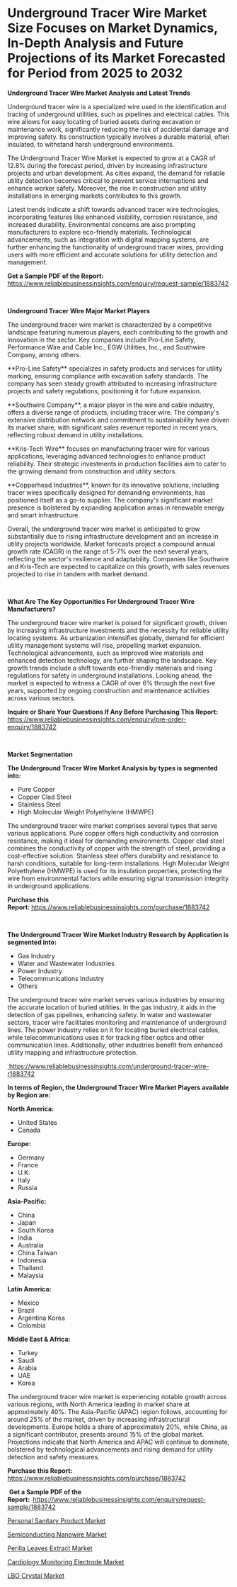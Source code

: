 <p><h1>Underground Tracer Wire Market Size Focuses on Market Dynamics, In-Depth Analysis and Future Projections of its Market Forecasted for Period from 2025 to 2032</h1></p><p><strong>Underground Tracer Wire Market Analysis and Latest Trends</strong></p>
<p><p>Underground tracer wire is a specialized wire used in the identification and tracing of underground utilities, such as pipelines and electrical cables. This wire allows for easy locating of buried assets during excavation or maintenance work, significantly reducing the risk of accidental damage and improving safety. Its construction typically involves a durable material, often insulated, to withstand harsh underground environments.</p><p>The Underground Tracer Wire Market is expected to grow at a CAGR of 12.8% during the forecast period, driven by increasing infrastructure projects and urban development. As cities expand, the demand for reliable utility detection becomes critical to prevent service interruptions and enhance worker safety. Moreover, the rise in construction and utility installations in emerging markets contributes to this growth.</p><p>Latest trends indicate a shift towards advanced tracer wire technologies, incorporating features like enhanced visibility, corrosion resistance, and increased durability. Environmental concerns are also prompting manufacturers to explore eco-friendly materials. Technological advancements, such as integration with digital mapping systems, are further enhancing the functionality of underground tracer wires, providing users with more efficient and accurate solutions for utility detection and management.</p></p>
<p><strong>Get a Sample PDF of the Report:&nbsp;</strong> <a href="https://www.reliablebusinessinsights.com/enquiry/request-sample/1883742?utm_campaign=1873&utm_medium=2&utm_source=Github&utm_content=ia&utm_term=31012025&utm_id=underground-tracer-wire">https://www.reliablebusinessinsights.com/enquiry/request-sample/1883742</a></p>
<p>&nbsp;</p>
<p><strong>Underground Tracer Wire Major Market Players</strong></p>
<p><p>The underground tracer wire market is characterized by a competitive landscape featuring numerous players, each contributing to the growth and innovation in the sector. Key companies include Pro-Line Safety, Performance Wire and Cable Inc., EGW Utilities, Inc., and Southwire Company, among others.</p><p>**Pro-Line Safety** specializes in safety products and services for utility marking, ensuring compliance with excavation safety standards. The company has seen steady growth attributed to increasing infrastructure projects and safety regulations, positioning it for future expansion.</p><p>**Southwire Company**, a major player in the wire and cable industry, offers a diverse range of products, including tracer wire. The company's extensive distribution network and commitment to sustainability have driven its market share, with significant sales revenue reported in recent years, reflecting robust demand in utility installations.</p><p>**Kris-Tech Wire** focuses on manufacturing tracer wire for various applications, leveraging advanced technologies to enhance product reliability. Their strategic investments in production facilities aim to cater to the growing demand from construction and utility sectors.</p><p>**Copperhead Industries**, known for its innovative solutions, including tracer wires specifically designed for demanding environments, has positioned itself as a go-to supplier. The company's significant market presence is bolstered by expanding application areas in renewable energy and smart infrastructure.</p><p>Overall, the underground tracer wire market is anticipated to grow substantially due to rising infrastructure development and an increase in utility projects worldwide. Market forecasts project a compound annual growth rate (CAGR) in the range of 5-7% over the next several years, reflecting the sector's resilience and adaptability. Companies like Southwire and Kris-Tech are expected to capitalize on this growth, with sales revenues projected to rise in tandem with market demand.</p></p>
<p>&nbsp;</p>
<p><strong>What Are The Key Opportunities For Underground Tracer Wire Manufacturers?</strong></p>
<p><p>The underground tracer wire market is poised for significant growth, driven by increasing infrastructure investments and the necessity for reliable utility locating systems. As urbanization intensifies globally, demand for efficient utility management systems will rise, propelling market expansion. Technological advancements, such as improved wire materials and enhanced detection technology, are further shaping the landscape. Key growth trends include a shift towards eco-friendly materials and rising regulations for safety in underground installations. Looking ahead, the market is expected to witness a CAGR of over 6% through the next five years, supported by ongoing construction and maintenance activities across various sectors.</p></p>
<p><strong>Inquire or Share Your Questions If Any Before Purchasing This Report:</strong> <a href="https://www.reliablebusinessinsights.com/enquiry/pre-order-enquiry/1883742?utm_campaign=1873&utm_medium=2&utm_source=Github&utm_content=ia&utm_term=31012025&utm_id=underground-tracer-wire">https://www.reliablebusinessinsights.com/enquiry/pre-order-enquiry/1883742</a></p>
<p>&nbsp;</p>
<p><strong>Market Segmentation</strong></p>
<p><strong>The Underground Tracer Wire Market Analysis by types is segmented into:</strong></p>
<p><ul><li>Pure Copper</li><li>Copper Clad Steel</li><li>Stainless Steel</li><li>High Molecular Weight Polyethylene (HMWPE)</li></ul></p>
<p><p>The underground tracer wire market comprises several types that serve various applications. Pure copper offers high conductivity and corrosion resistance, making it ideal for demanding environments. Copper clad steel combines the conductivity of copper with the strength of steel, providing a cost-effective solution. Stainless steel offers durability and resistance to harsh conditions, suitable for long-term installations. High Molecular Weight Polyethylene (HMWPE) is used for its insulation properties, protecting the wire from environmental factors while ensuring signal transmission integrity in underground applications.</p></p>
<p><strong>Purchase this Report:&nbsp;</strong><a href="https://www.reliablebusinessinsights.com/purchase/1883742?utm_campaign=1873&utm_medium=2&utm_source=Github&utm_content=ia&utm_term=31012025&utm_id=underground-tracer-wire">https://www.reliablebusinessinsights.com/purchase/1883742</a></p>
<p>&nbsp;</p>
<p><strong>The Underground Tracer Wire Market Industry Research by Application is segmented into:</strong></p>
<p><ul><li>Gas Industry</li><li>Water and Wastewater Industries</li><li>Power Industry</li><li>Telecommunications Industry</li><li>Others</li></ul></p>
<p><p>The underground tracer wire market serves various industries by ensuring the accurate location of buried utilities. In the gas industry, it aids in the detection of gas pipelines, enhancing safety. In water and wastewater sectors, tracer wire facilitates monitoring and maintenance of underground lines. The power industry relies on it for locating buried electrical cables, while telecommunications uses it for tracking fiber optics and other communication lines. Additionally, other industries benefit from enhanced utility mapping and infrastructure protection.</p></p>
<p><a href="https://www.reliablebusinessinsights.com/underground-tracer-wire-r1883742?utm_campaign=1873&utm_medium=2&utm_source=Github&utm_content=ia&utm_term=31012025&utm_id=underground-tracer-wire">&nbsp;https://www.reliablebusinessinsights.com/underground-tracer-wire-r1883742</a></p>
<p><strong>In terms of Region, the Underground Tracer Wire Market Players available by Region are:</strong></p>
<p>
    <p> <strong> North America: </strong>
        <ul>
            <li>United States</li>
            <li>Canada</li>
        </ul>
        </p> 
    <p> <strong> Europe: </strong>
        <ul>
            <li>Germany</li>
            <li>France</li>
            <li>U.K.</li>
            <li>Italy</li>
            <li>Russia</li>
        </ul>
        </p> 
    <p> <strong> Asia-Pacific: </strong>
        <ul>
            <li>China</li>
            <li>Japan</li>
            <li>South Korea</li>
            <li>India</li>
            <li>Australia</li>
            <li>China Taiwan</li>
            <li>Indonesia</li>
            <li>Thailand</li>
            <li>Malaysia</li>
        </ul>
        </p> 
    <p> <strong> Latin America: </strong>
        <ul>
            <li>Mexico</li>
            <li>Brazil</li>
            <li>Argentina Korea</li>
            <li>Colombia</li>
        </ul>
        </p> 
    <p> <strong> Middle East & Africa: </strong>
        <ul>
            <li>Turkey</li>
            <li>Saudi</li>
            <li>Arabia</li>
            <li>UAE</li>
            <li>Korea</li>
        </ul>
    </p>
    </p>
<p><p>The underground tracer wire market is experiencing notable growth across various regions, with North America leading in market share at approximately 40%. The Asia-Pacific (APAC) region follows, accounting for around 25% of the market, driven by increasing infrastructural developments. Europe holds a share of approximately 20%, while China, as a significant contributor, presents around 15% of the global market. Projections indicate that North America and APAC will continue to dominate, bolstered by technological advancements and rising demand for utility detection and safety measures.</p></p>
<p><strong>Purchase this Report: </strong><a href="https://www.reliablebusinessinsights.com/purchase/1883742?utm_campaign=1873&utm_medium=2&utm_source=Github&utm_content=ia&utm_term=31012025&utm_id=underground-tracer-wire">https://www.reliablebusinessinsights.com/purchase/1883742</a></p>
<p>&nbsp;<strong>Get a Sample PDF of the Report:&nbsp;&nbsp;</strong><a href="https://www.reliablebusinessinsights.com/enquiry/request-sample/1883742?utm_campaign=1873&utm_medium=2&utm_source=Github&utm_content=ia&utm_term=31012025&utm_id=underground-tracer-wire">https://www.reliablebusinessinsights.com/enquiry/request-sample/1883742</a></p>
<p><strong></strong></p>
<p><p><a href="https://www.linkedin.com/pulse/personal-sanitary-product-market-outlook-share-analysis-growth-vijlc?utm_campaign=1873&utm_medium=2&utm_source=Github&utm_content=ia&utm_term=31012025&utm_id=underground-tracer-wire">Personal Sanitary Product Market</a></p><p><a href="https://www.linkedin.com/pulse/comprehensive-overview-semiconducting-nanowire-market-share-size-hxb3c?utm_campaign=1873&utm_medium=2&utm_source=Github&utm_content=ia&utm_term=31012025&utm_id=underground-tracer-wire">Semiconducting Nanowire Market</a></p><p><a href="https://github.com/rabiumofer/Market-Research-Report-List-1/blob/main/perilla-leaves-extract-market.md?utm_campaign=1873&utm_medium=2&utm_source=Github&utm_content=ia&utm_term=31012025&utm_id=underground-tracer-wire">Perilla Leaves Extract Market</a></p><p><a href="https://www.linkedin.com/pulse/comprehensive-analysis-cardiology-monitoring-electrode-zsplc?utm_campaign=1873&utm_medium=2&utm_source=Github&utm_content=ia&utm_term=31012025&utm_id=underground-tracer-wire">Cardiology Monitoring Electrode Market</a></p><p><a href="https://github.com/schwminh2001101/Market-Research-Report-List-1/blob/main/lbo-crystal-market.md?utm_campaign=1873&utm_medium=2&utm_source=Github&utm_content=ia&utm_term=31012025&utm_id=underground-tracer-wire">LBO Crystal Market</a></p></p>